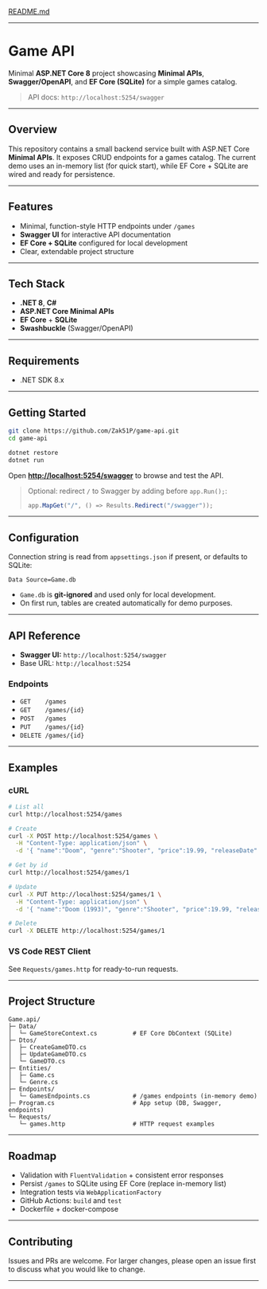 [README.md](https://github.com/user-attachments/files/22743061/README.md)

---

# Game API

Minimal **ASP.NET Core 8** project showcasing **Minimal APIs**, **Swagger/OpenAPI**, and **EF Core (SQLite)** for a simple games catalog.

> API docs: `http://localhost:5254/swagger`

---


## Overview

This repository contains a small backend service built with ASP.NET Core **Minimal APIs**. It exposes CRUD endpoints for a games catalog. The current demo uses an in-memory list (for quick start), while EF Core + SQLite are wired and ready for persistence.

---

## Features

* Minimal, function-style HTTP endpoints under `/games`
* **Swagger UI** for interactive API documentation
* **EF Core + SQLite** configured for local development
* Clear, extendable project structure

---

## Tech Stack

* **.NET 8**, **C#**
* **ASP.NET Core Minimal APIs**
* **EF Core** + **SQLite**
* **Swashbuckle** (Swagger/OpenAPI)

---

## Requirements

* .NET SDK 8.x

---

## Getting Started

```bash
git clone https://github.com/Zak51P/game-api.git
cd game-api

dotnet restore
dotnet run
```

Open **[http://localhost:5254/swagger](http://localhost:5254/swagger)** to browse and test the API.

> Optional: redirect `/` to Swagger by adding before `app.Run();`:
>
> ```csharp
> app.MapGet("/", () => Results.Redirect("/swagger"));
> ```

---

## Configuration

Connection string is read from `appsettings.json` if present, or defaults to SQLite:

```
Data Source=Game.db
```

* `Game.db` is **git-ignored** and used only for local development.
* On first run, tables are created automatically for demo purposes.

---

## API Reference

* **Swagger UI:** `http://localhost:5254/swagger`
* Base URL: `http://localhost:5254`

### Endpoints

* `GET    /games`
* `GET    /games/{id}`
* `POST   /games`
* `PUT    /games/{id}`
* `DELETE /games/{id}`

---

## Examples

### cURL

```bash
# List all
curl http://localhost:5254/games

# Create
curl -X POST http://localhost:5254/games \
  -H "Content-Type: application/json" \
  -d '{ "name":"Doom", "genre":"Shooter", "price":19.99, "releaseDate":"1993-12-10" }'

# Get by id
curl http://localhost:5254/games/1

# Update
curl -X PUT http://localhost:5254/games/1 \
  -H "Content-Type: application/json" \
  -d '{ "name":"Doom (1993)", "genre":"Shooter", "price":19.99, "releaseDate":"1993-12-10" }'

# Delete
curl -X DELETE http://localhost:5254/games/1
```

### VS Code REST Client

See `Requests/games.http` for ready-to-run requests.

---

## Project Structure

```
Game.api/
├─ Data/
│  └─ GameStoreContext.cs          # EF Core DbContext (SQLite)
├─ Dtos/
│  ├─ CreateGameDTO.cs
│  ├─ UpdateGameDTO.cs
│  └─ GameDTO.cs
├─ Entities/
│  ├─ Game.cs
│  └─ Genre.cs
├─ Endpoints/
│  └─ GamesEndpoints.cs            # /games endpoints (in-memory demo)
├─ Program.cs                      # App setup (DB, Swagger, endpoints)
└─ Requests/
   └─ games.http                   # HTTP request examples
```

---

## Roadmap

* Validation with `FluentValidation` + consistent error responses
* Persist `/games` to SQLite using EF Core (replace in-memory list)
* Integration tests via `WebApplicationFactory`
* GitHub Actions: `build` and `test`
* Dockerfile + docker-compose

---

## Contributing

Issues and PRs are welcome. For larger changes, please open an issue first to discuss what you would like to change.

---
